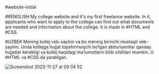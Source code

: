 #website-initial

##ENGLISH  My college website and it's my first freelance website. In it, applicants who want to apply to the college can find out what documents are needed and information about the college. It is made in #HTML and #CSS.

#UZBEK  Mening kollej veb-saytim va bu mening birinchi mustaqil veb-saytim. Unda kollejga hujjat topshirmoqchi bo‘lgan abituriyentlar qanday hujjatlar kerakligi va kollej haqidagi ma’lumotlarni bilib olishlari mumkin. U #HTML va #CSS da yaratilgan.

![Screenshot 2023-11-27 at 09 04 52](https://github.com/davlatshoh-bakhtiyorov/website-initial/assets/101952434/5a7d2426-d328-40be-b67b-8b371f00988a)
